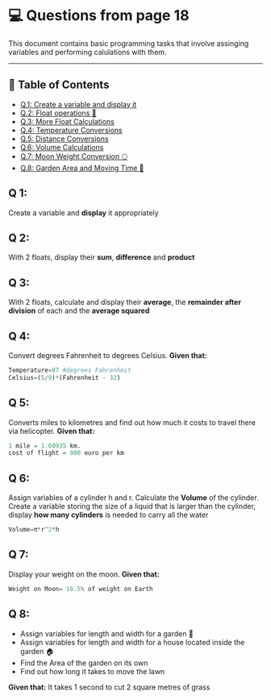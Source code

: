 # :computer: Questions from page 18
This document contains basic programming tasks that involve assinging variables and performing calulations with them.

---
## :blue_book: Table of Contents
- [Q.1: Create a variable and display it](#q-1)
- [Q.2: Float operations :brain:](#q-2)
- [Q.3: More Float Calculations](#q-3)
- [Q.4: Temperature Conversions](#q-4)
- [Q.5: Distance Conversions](#q-5)
- [Q.6: Volume Calculations](#q-6)
- [Q.7: Moon Weight Conversion :full_moon:](#q-7)
- [Q.8: Garden Area and Moving Time :house_with_garden:](#q-8)

## Q 1:
Create a variable and **display** it appropriately

## Q 2:
With 2 floats, display their **sum**, **difference** and **product**

## Q 3:
With 2 floats, calculate and display their **average**, the **remainder after division** of each and the **average squared**

## Q 4:
Convert degrees Fahrenheit to degrees Celsius.
**Given that:** 
``` python
Temperature=87 #degrees Fahrenheit
Celsius=(5/9)*(Fahrenheit - 32)
```

## Q 5:
Converts miles to kilometres and find out how much it costs to travel there via helicopter. **Given that:**
``` python
1 mile = 1.60935 km.
cost of flight = 900 euro per km
```

## Q 6:
Assign variables of a cylinder h and r.  Calculate the **Volume** of the cylinder. <br>
Create a variable storing the size of a liquid that is larger than the cylinder, display **how many cylinders** is needed to carry all the water
``` python
Volume=π*r^2*h
```

## Q 7:
Display your weight on the moon. **Given that:**
``` python
Weight on Moon= 16.5% of weight on Earth
```

## Q 8:
- Assign variables for length and width for a garden 🌳
- Assign variables for length and width for a house located inside the garden 🏠
- Find the Area of the garden on its own
- Find out how long it takes to move the lawn
  
**Given that:**
It takes 1 second to cut 2 square metres of grass

